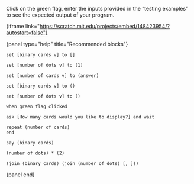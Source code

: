 Click on the green flag, enter the inputs provided in the “testing examples” to see the expected output of your program.

{iframe link="https://scratch.mit.edu/projects/embed/148423954/?autostart=false"}

{panel type="help" title="Recommended blocks"}

```scratch:split:random
set [binary cards v] to []

set [number of dots v] to [1]

set [number of cards v] to (answer)

set [binary cards v] to ()

set [number of dots v] to ()
```

```scratch:split:random
when green flag clicked

ask [How many cards would you like to display?] and wait

repeat (number of cards)
end

say (binary cards)

(number of dots) * (2)

(join (binary cards) (join (number of dots) [, ]))
```

{panel end}
